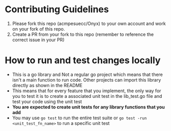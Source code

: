 # Contributing Guidelines

1. Please fork this repo (acmpesuecc/Onyx) to your own account and work on your fork of this repo.
2. Create a PR from your fork to this repo (remember to reference the correct issue in your PR)

# How to run and test changes locally
- This is a go library and Not a regular go project which means that there isn't a main function to run code. Other projects can import this library directly as shown in the README
- This means that for every feature that you implement, the only way for you to test it is to create a associated unit test in the lib_test.go file and test your code using the unit test
- **You are expected to create unit tests for any library functions that you add**
- You may use `go test` to run the entire test suite or `go test -run <unit_test_fn_name>` to run a specific unit test

